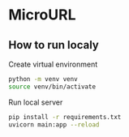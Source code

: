 # MicroURL

## How to run localy
Create virtual environment
```bash
python -m venv venv
source venv/bin/activate
```

Run local server
```bash
pip install -r requirements.txt
uvicorn main:app --reload
```
